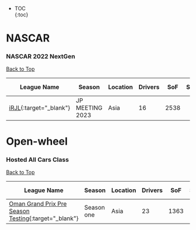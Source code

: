 * TOC  
{:toc}

# NASCAR

### NASCAR 2022 NextGen

[Back to Top](#)  

| League Name | Season | Location | Drivers | SoF | Setup | Upcoming Race | New York | London | Sydney |
|------------------------------------------------------------------------------------------------|---------------|--------|-------|----|-----|-------------|--------|------|------|
|[iRJL](https://members.iracing.com/membersite/member/LeagueView.do?league=114){:target="_blank"} |JP MEETING 2023 |Asia |16 |2538 | | | | | |

# Open-wheel

### Hosted All Cars Class

[Back to Top](#)  

| League Name | Season | Location | Drivers | SoF | Setup | Upcoming Race | New York | London | Sydney |
|--------------------------------------------------------------------------------------------------------------------------------|----------|--------|-------|----|-----|-------------|--------|------|------|
|[Oman Grand Prix Pre Season Testing](https://members.iracing.com/membersite/member/LeagueView.do?league=10531){:target="_blank"} |Season one |Asia |23 |1363 | | | | | |

